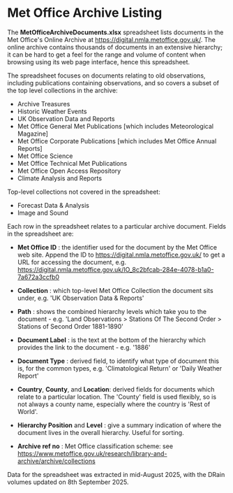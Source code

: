 # Met Office Archive Listing

The **MetOfficeArchiveDocuments.xlsx** spreadsheet lists documents in the Met Office's Online Archive at https://digital.nmla.metoffice.gov.uk/. The online archive contains thousands of documents 
in an extensive hierarchy; it can be hard to get a feel for the range and volume of content when browsing using its web page interface, hence this spreadsheet.

The spreadsheet focuses on documents relating to old observations, including publications containing observations, and so covers a subset of the top level collections in the archive:
* Archive Treasures
* Historic Weather Events
* UK Observation Data and Reports
* Met Office General Met Publications [which includes Meteorological Magazine]
* Met Office Corporate Publications [which includes Met Office Annual Reports]
* Met Office Science
* Met Office Technical Met Publications
* Met Office Open Access Repository
* Climate Analysis and Reports

Top-level collections not covered in the spreadsheet:
* Forecast Data & Analysis
* Image and Sound

Each row in the spreadsheet relates to a particular archive document. Fields in the spreadsheet are:

* **Met Office ID** : the identifier used for the document by the Met Office web site. Append the ID to https://digital.nmla.metoffice.gov.uk/ to get a URL for accessing the document, e.g. https://digital.nmla.metoffice.gov.uk/IO_8c2bfcab-284e-4078-b1a0-7a672a3ccfb0
* **Collection** : which top-level Met Office Collection the document sits under, e.g. 'UK Observation Data & Reports'
* **Path** : shows the combined hierarchy levels which take you to the document - e.g. 'Land Observations  >  Stations Of The Second Order  >  Stations of Second Order 1881-1890'
* **Document Label** : is the text at the bottom of the hierarchy which provides the link to the document - e.g. '1886' 

* **Document Type** : derived field, to identify what type of document this is, for the common types, e.g. 'Climatological Return' or 'Daily Weather Report'
* **Country**, **County**, and **Location**: derived fields for documents which relate to a particular location. The 'County' field is used flexibly, so is not always a county name, especially where the country is 'Rest of World'.

* **Hierarchy Position** and **Level** : give a summary indication of where the document lives in the overall hierarchy. Useful for sorting.
* **Archive ref no** : Met Office classification scheme: see https://www.metoffice.gov.uk/research/library-and-archive/archive/collections

Data for the spreadsheet was extracted in mid-August 2025, with the DRain volumes updated on 8th September 2025.